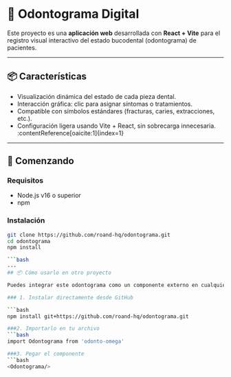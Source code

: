 # 🦷 Odontograma Digital

Este proyecto es una **aplicación web** desarrollada con **React + Vite** para el registro visual interactivo del estado bucodental (odontograma) de pacientes.

---

## 📦 Características

- Visualización dinámica del estado de cada pieza dental.
- Interacción gráfica: clic para asignar síntomas o tratamientos.
- Compatible con símbolos estándares (fracturas, caries, extracciones, etc.).
- Configuración ligera usando Vite + React, sin sobrecarga innecesaria. :contentReference[oaicite:1]{index=1}

---

## 🚀 Comenzando

### Requisitos

- Node.js v16 o superior  
- npm

### Instalación

  ```bash
  git clone https://github.com/roand-hq/odontograma.git
  cd odontograma
  npm install

  ```bash
---
## 📦 Cómo usarlo en otro proyecto

Puedes integrar este odontograma como un componente externo en cualquier proyecto React usando npm con el enlace al repositorio de GitHub:

### 1. Instalar directamente desde GitHub

```bash
npm install git+https://github.com/roand-hq/odontograma.git

###2. Importarlo en tu archivo
```bash
import Odontograma from 'odonto-omega'

###3. Pegar el componente
```bash
<Odontograma/> 
